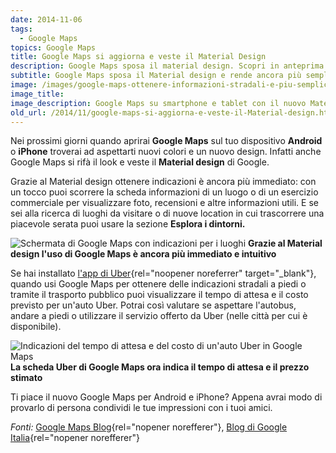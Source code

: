 ```yaml
---
date: 2014-11-06
tags:
  - Google Maps
topics: Google Maps
title: Google Maps si aggiorna e veste il Material Design
description: Google Maps sposa il material design. Scopri in anteprima il nuovo design e le funzionalità aggiunte con questo ultimo aggiornamento.
subtitle: Google Maps sposa il Material design e rende ancora più semplice e intuitivo navigare nelle mappe e ottenere indicazioni sui luoghi da visitare
image: /images/google-maps-ottenere-informazioni-stradali-e-piu-semplice.png
image_title:
image_description: Google Maps su smartphone e tablet con il nuovo Material design
old_url: /2014/11/google-maps-si-aggiorna-e-veste-il-Material-design.html
---
```

Nei prossimi giorni quando aprirai **Google Maps** sul tuo dispositivo **Android** o **iPhone** troverai ad aspettarti nuovi colori e un nuovo design. Infatti anche Google Maps si rifà il look e veste il **Material design** di Google.

Grazie al Material design ottenere indicazioni è ancora più immediato: con un tocco puoi scorrere la scheda informazioni di un luogo o di un esercizio commerciale per visualizzare foto, recensioni e altre informazioni utili. E se sei alla ricerca di luoghi da visitare o di nuove location in cui trascorrere una piacevole serata puoi usare la sezione **Esplora i dintorni.**

![Schermata di Google Maps con indicazioni per i luoghi](/images/google-maps-transizioni-fluide.png "Google Maps è ancora più fluido con il Material Design") **Grazie al Material design l'uso di Google Maps è ancora più immediato e intuitivo**

Se hai installato [l'app di Uber](https://play.google.com/store/apps/details?id=com.ubercab&hl=it){rel="noopener noreferrer" target="_blank"}, quando usi Google Maps per ottenere delle indicazioni stradali a piedi o tramite il trasporto pubblico puoi visualizzare il tempo di attesa e il costo previsto per un'auto Uber. Potrai così valutare se aspettare l'autobus, andare a piedi o utilizzare il servizio offerto da Uber (nelle città per cui è disponibile).

![Indicazioni del tempo di attesa e del costo di un'auto Uber in Google Maps](/images/google-maps-integrazione-con-uber.png "Google Maps è ancora più integrato con Uber") **La scheda Uber di Google Maps ora indica il tempo di attesa e il prezzo stimato**

Ti piace il nuovo Google Maps per Android e iPhone? Appena avrai modo di provarlo di persona condividi le tue impressioni con i tuoi amici.

_Fonti:_ [Google Maps Blog](https://google-latlong.blogspot.ie/2014/11/google-maps-your-best-accessory-this.html){rel="nopener norefferer"}, [Blog di Google Italia](https://googleitalia.blogspot.it/2014/11/nuovo-look-per-le-app-di-gmail-calendar.html){rel="nopener norefferer"}
